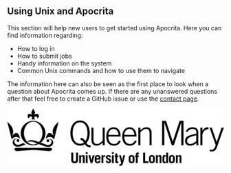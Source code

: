 ## Using Unix and Apocrita

This section will help new users to get started using Apocrita. Here you can find information regarding:

* How to log in
* How to submit jobs 
* Handy information on the system
* Common Unix commands and how to use them to navigate

The information here can also be seen as the first place to look when a question about Apocrita comes up. If there are any unanswered questions after that feel free to create a GitHub issue or use the [contact page](3_0_contact.md).

![QMUL logo](./img/qmul_logo.png)